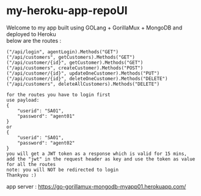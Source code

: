 # my-heroku-app-repoUI

Welcome to my app built using GOLang + GorillaMux + MongoDB and deployed to Heroku	
	below are the routes : 
	 
	("/api/login", agentLogin).Methods("GET")
	("/api/customers", getCustomers).Methods("GET")
	("/api/customer/{id}", getCustomer).Methods("GET")
	("/api/customers", createCustomer).Methods("POST")
	("/api/customer/{id}", updateOneCustomer).Methods("PUT")
	("/api/customer/{id}", deleteOneCustomer).Methods("DELETE")
	("/api/customers", deleteAllCustomers).Methods("DELETE")
	
	for the routes you have to login first
	use payload:   
	{
		"userid": "SA01",   
		"password": "agent01"    
	} 
	or  
    {
		"userid": "SA01",  
		"password": "agent02"  
	}   
	you will get a JWT token as a response which is valid for 15 mins,
	add the "jwt" in the request header as key and use the token as value for all the routes
	note: you will NOT be redirected to login
	Thankyou :)


app server : https://go-gorillamux-mongodb-myapp01.herokuapp.com/